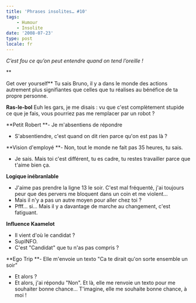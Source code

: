 ```yaml
---
title: 'Phrases insolites… #10'
tags:
    - Humour
    - Insolite
date: '2008-07-23'
type: post
locale: fr
---
```


_C’est fou ce qu’on peut entendre quand on tend l’oreille&nbsp;!_

\*\*<!-- more -->

Get over yourself\*\*
Tu sais Bruno, il y a dans le monde des actions autrement plus signifiantes que celles que tu réalises au bénéfice de ta propre personne.

**Ras-le-bol**
Euh les gars, je me disais&nbsp;: vu que c'est complètement stupide ce que je fais, vous pourriez pas me remplacer par un robot&nbsp;?

**Petit Robert
**- Je m'absentiens de répondre

* S'absentiendre, c'est quand on dit rien parce qu'on est pas là&nbsp;?

**Vision d'employé
**- Non, tout le monde ne fait pas 35 heures, tu sais.

* Je sais. Mais toi c'est différent, tu es cadre, tu restes travailler parce que t'aime bien ça.

**Logique inébranlable**

* J'aime pas prendre la ligne 13 le soir. C'est mal fréquenté, j'ai toujours peur que des pervers me bloquent dans un coin et me violent…
* Mais il n'y a pas un autre moyen pour aller chez toi&nbsp;?
* Pfff… si… Mais il y a davantage de marche au changement, c'est fatiguant.

**Influence Kaamelot**

* Il vient d'où le candidat&nbsp;?
* SupINFO.
* C'est "Candidat" que tu n'as pas compris&nbsp;?

**Ego Trip
**- Elle m'envoie un texto "Ca te dirait qu'on sorte ensemble un soir"

* Et alors&nbsp;?
* Et alors, j'ai répondu "Non". Et là, elle me renvoie un texto pour me souhaiter bonne chance… T'imagine, elle me souhaite bonne chance, à moi&nbsp;!
